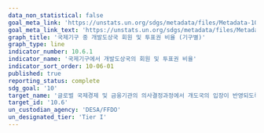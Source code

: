 ```yaml
---
data_non_statistical: false
goal_meta_link: 'https://unstats.un.org/sdgs/metadata/files/Metadata-10-06-01.pdf'
goal_meta_link_text: 'https://unstats.un.org/sdgs/metadata/files/Metadata-10-06-01.pdf'
graph_title: '국제기구 중 개발도상국 회원 및 투표권 비율 (기구별)'
graph_type: line
indicator_number: 10.6.1
indicator_name: '국제기구에서 개발도상국의 회원 및 투표권 비율'
indicator_sort_order: 10-06-01
published: true
reporting_status: complete
sdg_goal: '10'
target_name: '글로벌 국제경제 및 금융기관의 의사결정과정에서 개도국의 입장이 반영되도록 강화'
target_id: '10.6'
un_custodian_agency: 'DESA/FFDO'
un_designated_tier: 'Tier I'
---
```

